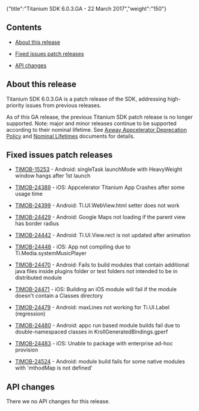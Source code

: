 {"title":"Titanium SDK 6.0.3.GA - 22 March 2017","weight":"150"}

## Contents

* [About this release](#Aboutthisrelease)

* [Fixed issues patch releases](#Fixedissuespatchreleases)

* [API changes](#APIchanges)


## About this release

Titanium SDK 6.0.3.GA is a patch release of the SDK, addressing high-priority issues from previous releases.

As of this GA release, the previous Titanium SDK patch release is no longer supported. Note: major and minor releases continue to be supported according to their nominal lifetime. See [Axway Appcelerator Deprecation Policy](/docs/appc/AMPLIFY_Appcelerator_Services_Overview/Axway_Appcelerator_Deprecation_Policy/) and [Nominal Lifetimes](/docs/appc/AMPLIFY_Appcelerator_Services_Overview/Axway_Appcelerator_Product_Lifecycle/#NominalLifetimes) documents for details.

## Fixed issues patch releases

* [TIMOB-15253](https://jira.appcelerator.org/browse/TIMOB-15253) - Android: singleTask launchMode with HeavyWeight window hangs after 1st launch

* [TIMOB-24389](https://jira.appcelerator.org/browse/TIMOB-24389) - iOS: Appcelerator Titanium App Crashes after some usage time

* [TIMOB-24399](https://jira.appcelerator.org/browse/TIMOB-24399) - Android: Ti.UI.WebView.html setter does not work

* [TIMOB-24429](https://jira.appcelerator.org/browse/TIMOB-24429) - Android: Google Maps not loading if the parent view has border radius

* [TIMOB-24442](https://jira.appcelerator.org/browse/TIMOB-24442) - Android: Ti.UI.View.rect is not updated after animation

* [TIMOB-24448](https://jira.appcelerator.org/browse/TIMOB-24448) - iOS: App not compiling due to Ti.Media.systemMusicPlayer

* [TIMOB-24470](https://jira.appcelerator.org/browse/TIMOB-24470) - Android: Fails to build modules that contain additional java files inside plugins folder or test folders not intended to be in distributed module

* [TIMOB-24471](https://jira.appcelerator.org/browse/TIMOB-24471) - iOS: Building an iOS module will fail if the module doesn't contain a Classes directory

* [TIMOB-24479](https://jira.appcelerator.org/browse/TIMOB-24479) - Android: maxLines not working for Ti.UI.Label (regression)

* [TIMOB-24480](https://jira.appcelerator.org/browse/TIMOB-24480) - Android: appc run based module builds fail due to double-namespaced classes in KrollGeneratedBindings.gperf

* [TIMOB-24483](https://jira.appcelerator.org/browse/TIMOB-24483) - iOS: Unable to package with enterprise ad-hoc provision

* [TIMOB-24524](https://jira.appcelerator.org/browse/TIMOB-24524) - Android: module build fails for some native modules with 'mthodMap is not defined'


## API changes

There we no API changes for this release.
